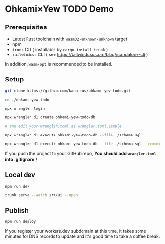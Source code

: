 # Ohkami×Yew TODO Demo

## Prerequisites

- Latest Rust toolchain with `wasm32-unknown-unknown` target
- npm
- `trunk` CLI ( installable by `cargo install trunk` )
- `tailwindcss` CLI ( see https://tailwindcss.com/blog/standalone-cli )

In addition, `wasm-opt` is recommended to be installed.

## Setup

```sh
git clone https://github.com/kana-rus/ohkami-yew-todo.git

cd ./ohkami-yew-todo
```
```sh
npx wrangler login
```
```sh
npx wrangler d1 create ohkami-yew-todo-db

# and edit your wrangler.toml as wrangler.toml.sample
```
```sh
npx wrangler d1 execute ohkami-yew-todo-db --file ./schema.sql

npx wrangler d1 execute ohkami-yew-todo-db --file ./schema.sql --remote
```

If you push the project to your GitHub repo, **You should add `wrangler.toml` into .gitignore**！

## Local dev

```sh
npm run dev
```
```sh
trunk serve --watch src/ui --open
```

## Publish

```sh
npm run deploy
```
If you register your workers.dev subdomain at this time, it takes some minutes for DNS records to update and it's good time to take a coffee break.
